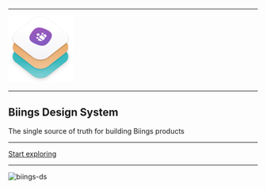 <!-- _coverpage.md -->

<div class="container">
    <div class="box">
        <hr class="is-small">
        <img src="media/bds.png" width="130" class="no-zoom"/>
        <hr class="is-small">
        <h2 class="title is-0 is-size-2-mobile is-serif has-text-dark is-spaced">Biings Design System</h2>
        <div class="subtitle is-4 is-size-5-mobile has-text-grey-dark">The single source of truth for building Biings products</div>
        <hr class="is-hidden-mobile">
        <a href="#/?id=main" class="button is-medium is-dark is-beefy is-glowing is-hidden-mobile">Start exploring</a>
        <hr class="is-hidden-mobile">
        <img src="https://img.shields.io/npm/v/biings-ds.svg?color=%23815BC3&label=npm&style=flat-square" alt="biings-ds">
    </div>
</div>
